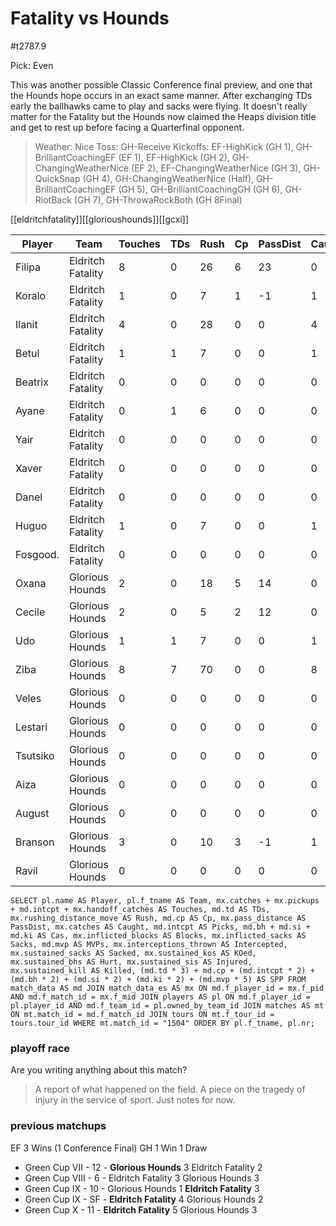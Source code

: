 # Fatality vs Hounds

#t2787.9

Pick: Even

This was another possible Classic Conference final preview, and one that the Hounds hope occurs in an exact same manner. After exchanging TDs early the ballhawks came to play and sacks were flying. It doesn't really matter for the Fatality but the Hounds now claimed the Heaps division title and get to rest up before facing a Quarterfinal opponent.


> Weather: Nice
> Toss: GH-Receive
> Kickoffs: EF-HighKick (GH 1), GH-BrilliantCoachingEF (EF 1), EF-HighKick (GH 2), GH-ChangingWeatherNice (EF 2), EF-ChangingWeatherNice (GH 3), GH-QuickSnap (GH 4), GH-ChangingWeatherNice (Half), GH-BrilliantCoachingEF (GH 5), GH-BrilliantCoachingGH (GH 6), GH-RiotBack (GH 7), GH-ThrowaRockBoth (GH 8Final)

[[eldritchfatality]][[glorioushounds]][[gcxi]]



| Player    | Team            | Touches | TDs  | Rush | Cp   | PassDist | Caught | Picks | Cas  | Blocks | Sacks | MVPs | Intercepted | Sacked | KOed | Hurt | Injured | Killed | SPP  |
|-----------|-----------------|---------|------|------|------|----------|--------|-------|------|--------|-------|------|-------------|--------|------|------|---------|--------|------|
| Filipa   | Eldritch Fatality |       8 |    0 |   26 |    6 |       23 |      0 |     0 |    0 |      2 |     0 |    0 |           0 |      0 |    0 |    0 |       0 |      0 |    6 |
| Koralo   | Eldritch Fatality |       1 |    0 |    7 |    1 |       -1 |      1 |     0 |    0 |      0 |     0 |    0 |           0 |      0 |    0 |    1 |       0 |      0 |    1 |
| Ilanit   | Eldritch Fatality |       4 |    0 |   28 |    0 |        0 |      4 |     0 |    0 |      0 |     0 |    0 |           0 |      3 |    1 |    0 |       0 |      0 |    0 |
| Betul    | Eldritch Fatality |       1 |    1 |    7 |    0 |        0 |      1 |     0 |    0 |      0 |     0 |    0 |           0 |      0 |    0 |    0 |       0 |      0 |    3 |
| Beatrix  | Eldritch Fatality |       0 |    0 |    0 |    0 |        0 |      0 |     0 |    0 |      0 |     0 |    0 |           0 |      0 |    0 |    0 |       0 |      0 |    0 |
| Ayane    | Eldritch Fatality |       0 |    1 |    6 |    0 |        0 |      0 |     0 |    0 |      5 |     0 |    0 |           0 |      0 |    1 |    0 |       0 |      0 |    3 |
| Yair     | Eldritch Fatality |       0 |    0 |    0 |    0 |        0 |      0 |     0 |    0 |      6 |     1 |    0 |           0 |      0 |    0 |    0 |       0 |      0 |    0 |
| Xaver    | Eldritch Fatality |       0 |    0 |    0 |    0 |        0 |      0 |     0 |    0 |      4 |     0 |    0 |           0 |      0 |    0 |    0 |       0 |      0 |    0 |
| Danel    | Eldritch Fatality |       0 |    0 |    0 |    0 |        0 |      0 |     0 |    0 |      4 |     0 |    0 |           0 |      0 |    0 |    0 |       0 |      0 |    0 |
| Huguo    | Eldritch Fatality |       1 |    0 |    7 |    0 |        0 |      1 |     0 |    0 |     12 |     1 |    1 |           0 |      0 |    1 |    1 |       0 |      0 |    5 |
| Fosgood. | Eldritch Fatality |       0 |    0 |    0 |    0 |        0 |      0 |     0 |    0 |      3 |     0 |    0 |           0 |      0 |    0 |    0 |       1 |      0 |    0 |
| Oxana    | Glorious Hounds   |       2 |    0 |   18 |    5 |       14 |      0 |     0 |    0 |      0 |     0 |    0 |           1 |      0 |    0 |    0 |       0 |      0 |    5 |
| Cecile   | Glorious Hounds   |       2 |    0 |    5 |    2 |       12 |      0 |     0 |    0 |      0 |     0 |    0 |           1 |      0 |    0 |    0 |       0 |      0 |    2 |
| Udo      | Glorious Hounds   |       1 |    1 |    7 |    0 |        0 |      1 |     0 |    0 |      3 |     0 |    0 |           0 |      0 |    0 |    0 |       0 |      0 |    3 |
| Ziba     | Glorious Hounds   |       8 |    7 |   70 |    0 |        0 |      8 |     0 |    0 |      1 |     0 |    0 |           0 |      1 |    0 |    0 |       0 |      0 |   21 |
| Veles    | Glorious Hounds   |       0 |    0 |    0 |    0 |        0 |      0 |     0 |    0 |      4 |     0 |    0 |           0 |      0 |    1 |    0 |       0 |      0 |    0 |
| Lestari  | Glorious Hounds   |       0 |    0 |    0 |    0 |        0 |      0 |     0 |    0 |      3 |     0 |    0 |           0 |      0 |    0 |    0 |       0 |      0 |    0 |
| Tsutsiko | Glorious Hounds   |       0 |    0 |    0 |    0 |        0 |      0 |     0 |    0 |      4 |     0 |    0 |           0 |      0 |    1 |    0 |       0 |      0 |    0 |
| Aiza     | Glorious Hounds   |       0 |    0 |    0 |    0 |        0 |      0 |     0 |    0 |      6 |     0 |    0 |           0 |      0 |    0 |    0 |       0 |      0 |    0 |
| August   | Glorious Hounds   |       0 |    0 |    0 |    0 |        0 |      0 |     0 |    1 |      3 |     1 |    0 |           0 |      1 |    0 |    0 |       0 |      0 |    2 |
| Branson  | Glorious Hounds   |       3 |    0 |   10 |    3 |       -1 |      1 |     0 |    2 |      3 |     0 |    0 |           0 |      0 |    0 |    0 |       0 |      0 |    7 |
| Ravil    | Glorious Hounds   |       0 |    0 |    0 |    0 |        0 |      0 |     0 |    0 |      5 |     2 |    1 |           0 |      0 |    0 |    0 |       0 |      0 |    5 |


```
SELECT pl.name AS Player, pl.f_tname AS Team, mx.catches + mx.pickups + md.intcpt + mx.handoff_catches AS Touches, md.td AS TDs, mx.rushing_distance_move AS Rush, md.cp AS Cp,	mx.pass_distance AS PassDist, mx.catches AS Caught, md.intcpt AS Picks, md.bh + md.si + md.ki AS Cas, mx.inflicted_blocks AS Blocks, mx.inflicted_sacks AS Sacks, md.mvp AS MVPs, mx.interceptions_thrown AS Intercepted, mx.sustained_sacks AS Sacked, mx.sustained_kos AS KOed, mx.sustained_bhs AS Hurt, mx.sustained_sis AS Injured, mx.sustained_kill AS Killed, (md.td * 3) + md.cp + (md.intcpt * 2) + (md.bh * 2) + (md.si * 2) + (md.ki * 2) + (md.mvp * 5) AS SPP FROM match_data AS md JOIN match_data_es AS mx ON md.f_player_id = mx.f_pid AND md.f_match_id = mx.f_mid JOIN players AS pl ON md.f_player_id = pl.player_id AND md.f_team_id = pl.owned_by_team_id JOIN matches AS mt ON mt.match_id = md.f_match_id JOIN tours ON mt.f_tour_id = tours.tour_id WHERE mt.match_id = "1504" ORDER BY pl.f_tname, pl.nr;
```

### playoff race



Are you writing anything about this match?

> A report of what happened on the field.
> A piece on the tragedy of injury in the service of sport.
> Just notes for now.

### previous matchups

EF 3 Wins (1 Conference Final)
GH 1 Win
1 Draw

* Green Cup VII - 12 - **Glorious Hounds** 3 Eldritch Fatality 2
* Green Cup VIII - 6 - Eldritch Fatality 3 Glorious Hounds 3
* Green Cup IX - 10 - Glorious Hounds 1 **Eldritch Fatality** 3
* Green Cup IX - SF - **Eldritch Fatality** 4 Glorious Hounds 2
* Green Cup X - 11 - **Eldritch Fatality** 5 Glorious Hounds 3